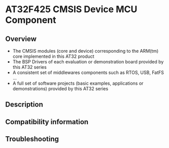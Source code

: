 # AT32F425 CMSIS Device MCU Component

## Overview

   * The CMSIS modules (core and device) corresponding to the ARM(tm) core implemented in this AT32 product
   * The BSP Drivers of each evaluation or demonstration board provided by this AT32 series
   * A consistent set of middlewares components such as RTOS, USB, FatFS ...
   * A full set of software projects (basic examples, applications or demonstrations) provided by this AT32 series

## Description



## Compatibility information



## Troubleshooting

